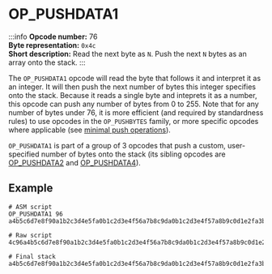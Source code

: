 # OP_PUSHDATA1
:::info
**Opcode number:** 76  
**Byte representation:** `0x4c`  
**Short description:** Read the next byte as `N`. Push the next `N` bytes as an array onto the stack.
:::

The `OP_PUSHDATA1` opcode will read the byte that follows it and interpret it as an integer. It will then push the next number of bytes this integer specifies onto the stack. Because it reads a single byte and inteprets it as a number, this opcode can push any number of bytes from 0 to 255. Note that for any number of bytes under 76, it is more efficient (and required by standardness rules) to use opcodes in the `OP_PUSHBYTES` family, or more specific opcodes where applicable (see [minimal push operations](../script/push.md#minimal-push-operations)).

`OP_PUSHDATA1` is part of a group of 3 opcodes that push a custom, user-specified number of bytes onto the stack (its sibling opcodes are [OP_PUSHDATA2](./OP_PUSHDATA2.md) and [OP_PUSHDATA4](./OP_PUSHDATA4.md)).

## Example
```shell
# ASM script
OP_PUSHDATA1 96 a4b5c6d7e8f90a1b2c3d4e5fa0b1c2d3e4f56a7b8c9da0b1c2d3e4f57a8b9c0d1e2fa3b4c5d6e7f89a0b1c2d3e4fa5b6c7d8e9f01a2b3c4d5e6fa7b8c90d1e2fa4b5c6d7e8f92a3b4c5d2ea4b5c6d7e8f90a1b2c3d4e5fa0b1c2d3e4f56a7b8c9da0b1c2d3e4f57a8b9c0d1e2fa3b4c5d6e7f89a0b1c2d3e4fa5b6c7d8e9f01a2b3c4d5e6fa7b8c90d1e2fa4b5c6d7e8f92a3b4c5d2e

# Raw script
4c96a4b5c6d7e8f90a1b2c3d4e5fa0b1c2d3e4f56a7b8c9da0b1c2d3e4f57a8b9c0d1e2fa3b4c5d6e7f89a0b1c2d3e4fa5b6c7d8e9f01a2b3c4d5e6fa7b8c90d1e2fa4b5c6d7e8f92a3b4c5d2ea4b5c6d7e8f90a1b2c3d4e5fa0b1c2d3e4f56a7b8c9da0b1c2d3e4f57a8b9c0d1e2fa3b4c5d6e7f89a0b1c2d3e4fa5b6c7d8e9f01a2b3c4d5e6fa7b8c90d1e2fa4b5c6d7e8f92a3b4c5d2e

# Final stack
a4b5c6d7e8f90a1b2c3d4e5fa0b1c2d3e4f56a7b8c9da0b1c2d3e4f57a8b9c0d1e2fa3b4c5d6e7f89a0b1c2d3e4fa5b6c7d8e9f01a2b3c4d5e6fa7b8c90d1e2fa4b5c6d7e8f92a3b4c5d2ea4b5c6d7e8f90a1b2c3d4e5fa0b1c2d3e4f56a7b8c9da0b1c2d3e4f57a8b9c0d1e2fa3b4c5d6e7f89a0b1c2d3e4fa5b6c7d8e9f01a2b3c4d5e6fa7b8c90d1e2fa4b5c6d7e8f92a3b4c5d2e
```
